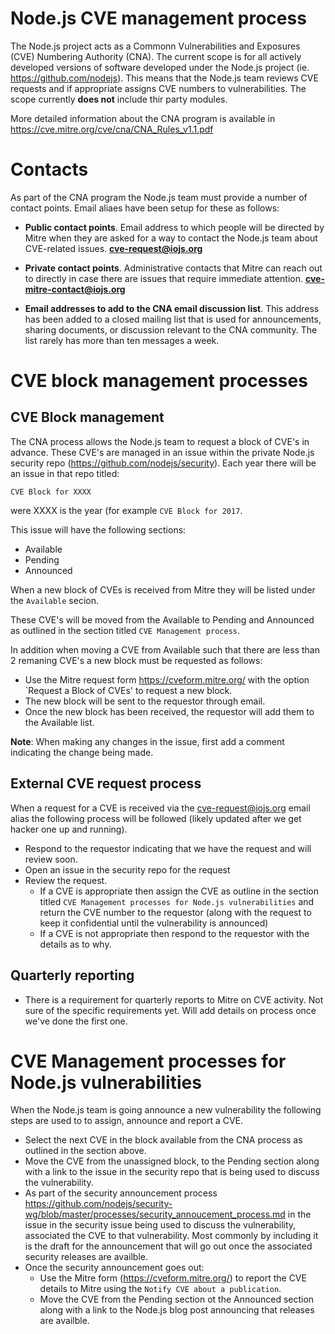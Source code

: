 # Node.js CVE management process

The Node.js project acts as a Commonn Vulnerabilities and Exposures (CVE)
Numbering Authority (CNA). The current scope is for all actively
developed versions of software developed under the Node.js project (ie.
https://github.com/nodejs).  This means that the Node.js team reviews
CVE requests and if appropriate assigns CVE numbers to vulnerabilities.
The scope currently **does not** include thir party modules.

More detailed information about the CNA program is available in
https://cve.mitre.org/cve/cna/CNA_Rules_v1.1.pdf

# Contacts

As part of the CNA program the Node.js team must provide a number
of contact points.  Email aliaes have been setup for these as follows:

* **Public contact points**. Email address to which people will be directed
  by Mitre when they are asked for a way to contact the Node.js team about
  CVE-related issues. **cve-request@iojs.org**

* **Private contact points**. Administrative contacts that Mitre can reach out
   to directly in case there are issues that require immediate attention.
   **cve-mitre-contact@iojs.org**

* **Email addresses to add to the CNA email discussion list**. This address has
   been added to a closed mailing list that is used for announcements,
   sharing documents, or discussion relevant to the CNA community.
   The list rarely has more than ten messages a week.

# CVE block management processes

## CVE Block management

The CNA process allows the Node.js team to request a block of CVE's in
advance. These CVE's are managed in an issue within the private Node.js
security repo (https://github.com/nodejs/security).  Each year there
will be an issue in that repo titled:

```
CVE Block for XXXX
```

were XXXX is the year (for example `CVE Block for 2017`.

This issue will have the following sections:

* Available
* Pending
* Announced 


When a new block of CVEs  is received from Mitre they will be listed under
the `Available` secion. 

These CVE's will be moved from the Available to Pending and Announced
as outlined in the section titled `CVE Management process`. 

In addition when moving a CVE from Available such that there are less
than 2 remaning CVE's a new block must be requested as follows:

* Use the Mitre request form https://cveform.mitre.org/ with the 
  option `Request a Block of CVEs' to request a new block.
* The new block will be sent to the requestor through email.
* Once the new block has been received, the requestor will add them
  to the Available list.

**Note**:  When making any changes in the issue, first add a comment
indicating the change being made.


## External CVE request process

When a request for a CVE is received via the cve-request@iojs.org
email alias the following process will be followed (likely updated
after we get hacker one up and running).

* Respond to the requestor indicating that we have the request
  and will review soon.
* Open an issue in the security repo for the request
* Review the request.
  * If a CVE is appropriate then assign the
    CVE as outline in the section titled
    `CVE Management processes for Node.js vulnerabilities` and
    return the CVE number to the requestor (along with the request
    to keep it confidential until the vulnerability is announced)
  * If a CVE is not appropriate then respond to the requestor
    with the details as to why.

## Quarterly reporting

* There is a requirement for quarterly reports to Mitre on CVE
  activity.  Not sure of the specific requirements yet.  Will
  add details on process once we've done the first one.


# CVE Management processes for Node.js vulnerabilities

When the Node.js team is going announce a new vulnerability the
following steps are used to to assign, announce and report a CVE.

* Select the next CVE in the block available from the CNA process as
  outlined in the section above. 
* Move the CVE from the unassigned block, to the Pending section along
  with a link to the issue in the security repo that is being used
  to discuss the vulnerability.
* As part of the security announcement process 
  https://github.com/nodejs/security-wg/blob/master/processes/security_annoucement_process.md
  in the issue in the security issue being used to discuss the
  vulnerability, associated the CVE to that vulnerability.  Most
  commonly by including it is the draft for the announcement that
  will go out once the associated security releases are availble.
* Once the security announcement goes out:
  * Use the Mitre form (https://cveform.mitre.org/) to report the
    CVE details to Mitre using the `Notify CVE about a publication`.
  * Move the CVE from the Pending section ot the Announced section along
    with a link to the Node.js blog post announcing that releases
    are availble.

